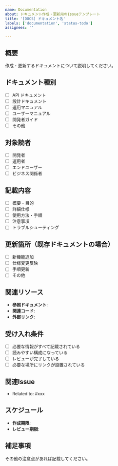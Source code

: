 ```yaml
---
name: Documentation
about: ドキュメント作成・更新用のIssueテンプレート
title: '[DOCS] ドキュメント名'
labels: ['documentation', 'status-todo']
assignees: ''

---
```


## 概要
作成・更新するドキュメントについて説明してください。

## ドキュメント種別
- [ ] API ドキュメント
- [ ] 設計ドキュメント
- [ ] 運用マニュアル
- [ ] ユーザーマニュアル
- [ ] 開発者ガイド
- [ ] その他

## 対象読者
- [ ] 開発者
- [ ] 運用者
- [ ] エンドユーザー
- [ ] ビジネス関係者

## 記載内容
- [ ] 概要・目的
- [ ] 詳細仕様
- [ ] 使用方法・手順
- [ ] 注意事項
- [ ] トラブルシューティング

## 更新箇所（既存ドキュメントの場合）
- [ ] 新機能追加
- [ ] 仕様変更反映
- [ ] 手順更新
- [ ] その他

## 関連リソース
- **参照ドキュメント**:
- **関連コード**:
- **外部リンク**:

## 受け入れ条件
- [ ] 必要な情報がすべて記載されている
- [ ] 読みやすい構成になっている
- [ ] レビューが完了している
- [ ] 必要な場所にリンクが設置されている

## 関連Issue
- Related to: #xxx

## スケジュール
- **作成期限**:
- **レビュー期限**:

## 補足事項
その他の注意点があれば記載してください。
